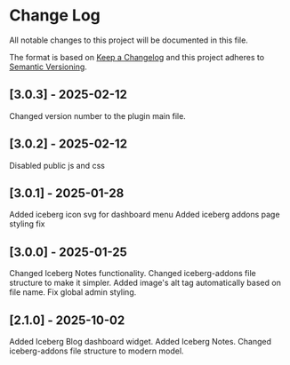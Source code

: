 # Change Log

All notable changes to this project will be documented in this file.

The format is based on [Keep a Changelog](http://keepachangelog.com/)
and this project adheres to [Semantic Versioning](http://semver.org/).

## [3.0.3] - 2025-02-12
Changed version number to the plugin main file.

## [3.0.2] - 2025-02-12
Disabled public js and css

## [3.0.1] - 2025-01-28
Added iceberg icon svg for dashboard menu
Added iceberg addons page styling fix

## [3.0.0] - 2025-01-25
Changed Iceberg Notes functionality.
Changed iceberg-addons file structure to make it simpler.
Added image's alt tag automatically based on file name.
Fix global admin styling.


## [2.1.0] - 2025-10-02
Added Iceberg Blog dashboard widget.
Added Iceberg Notes.
Changed iceberg-addons file structure to modern model.